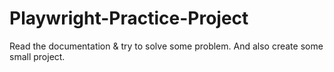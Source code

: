 # Playwright-Practice-Project
Read the documentation &amp; try to solve some problem. And also create some small project.
